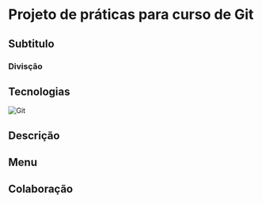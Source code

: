 # Projeto de práticas para curso de Git
## Subtitulo
### Divisção

## Tecnologias
![Git](https://img.shields.io/badge/git-%23F05033.svg?style=for-the-badge&logo=git&logoColor=white)


## Descrição

## Menu

## Colaboração